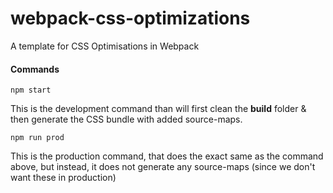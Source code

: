 # webpack-css-optimizations

A template for CSS Optimisations in Webpack



#### Commands

`npm start`

This is the development command than will first clean the **build** folder & then generate the CSS bundle with added source-maps.


`npm run prod`

This is the production command, that does the exact same as the command above, but instead, it does not generate any source-maps (since we don't want these in production)
